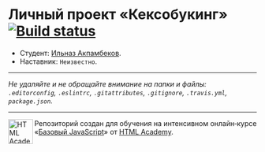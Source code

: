 # Личный проект «Кексобукинг» [![Build status][travis-image]][travis-url]

* Студент: [Ильназ Акпамбеков](https://up.htmlacademy.ru/javascript/10/user/248725).
* Наставник: `Неизвестно`.

---

_Не удаляйте и не обращайте внимание на папки и файлы:_<br>
_`.editorconfig`, `.eslintrc`, `.gitattributes`, `.gitignore`, `.travis.yml`, `package.json`._

---

<a href="https://htmlacademy.ru/intensive/javascript"><img align="left" width="50" height="50" title="HTML Academy" src="https://up.htmlacademy.ru/static/img/intensive/javascript/logo-for-github.svg"></a>

Репозиторий создан для обучения на интенсивном онлайн‑курсе «[Базовый JavaScript](https://htmlacademy.ru/intensive/javascript)» от [HTML Academy](https://htmlacademy.ru).

[travis-image]: https://travis-ci.org/htmlacademy-javascript/248725-keksobooking.svg?branch=master
[travis-url]: https://travis-ci.org/htmlacademy-javascript/248725-keksobooking
